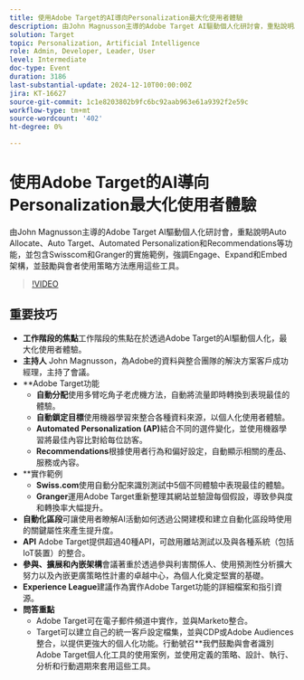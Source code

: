 ```yaml
---
title: 使用Adobe Target的AI導向Personalization最大化使用者體驗
description: 由John Magnusson主導的Adobe Target AI驅動個人化研討會，重點說明Auto Allocate、Auto Target、Automated Personalization和Recommendations等功能，並包含Swisscom和Granger的實施範例，強調Engage、Expand和Embed架構，並鼓勵與會者使用策略方法應用這些工具。
solution: Target
topic: Personalization, Artificial Intelligence
role: Admin, Developer, Leader, User
level: Intermediate
doc-type: Event
duration: 3186
last-substantial-update: 2024-12-10T00:00:00Z
jira: KT-16627
source-git-commit: 1c1e8203802b9fc6bc92aab963e61a9392f2e59c
workflow-type: tm+mt
source-wordcount: '402'
ht-degree: 0%

---
```



# 使用Adobe Target的AI導向Personalization最大化使用者體驗

由John Magnusson主導的Adobe Target AI驅動個人化研討會，重點說明Auto Allocate、Auto Target、Automated Personalization和Recommendations等功能，並包含Swisscom和Granger的實施範例，強調Engage、Expand和Embed架構，並鼓勵與會者使用策略方法應用這些工具。

>[!VIDEO](https://video.tv.adobe.com/v/3440934/?learn=on&enablevpops)

## 重要技巧

* **工作階段的焦點**&#x200B;工作階段的焦點在於透過Adobe Target的AI驅動個人化，最大化使用者體驗。
* **主持人** John Magnusson，為Adobe的資料與整合團隊的解決方案客戶成功經理，主持了會議。
* **Adobe Target功能
   * **自動分配**&#x200B;使用多臂吃角子老虎機方法，自動將流量即時轉換到表現最佳的體驗。
   * **自動鎖定目標**&#x200B;使用機器學習來整合各種資料來源，以個人化使用者體驗。
   * **Automated Personalization (AP)**&#x200B;結合不同的選件變化，並使用機器學習將最佳內容比對給每位訪客。
   * **Recommendations**&#x200B;根據使用者行為和偏好設定，自動顯示相關的產品、服務或內容。
* **實&#x200B;作範例
   * **Swiss.com**&#x200B;使用自動分配來識別測試中5個不同體驗中表現最佳的體驗。
   * **Granger**&#x200B;運用Adobe Target重新整理其網站並驗證每個假設，導致參與度和轉換率大幅提升。
* **自動化區段**&#x200B;可讓使用者瞭解AI活動如何透過公開建模和建立自動化區段時使用的關鍵屬性來產生提升度。
* **API** Adobe Target提供超過40種API，可啟用離站測試以及與各種系統（包括IoT裝置）的整合。
* **參與、擴展和內嵌架構**&#x200B;會議著重於透過參與利害關係人、使用預測性分析擴大努力以及內嵌更廣策略性計畫的卓越中心，為個人化奠定堅實的基礎。
* **Experience League**&#x200B;建議作為實作Adobe Target功能的詳細檔案和指引資源。
* **問答重點**
   * Adobe Target可在電子郵件頻道中實作，並與Marketo整合。
   * Target可以建立自己的統一客戶設定檔集，並與CDP或Adobe Audiences整合，以提供更強大的個人化功能。行動號召**我們鼓勵與會者識別Adobe Target個人化工具的使用案例，並使用定義的策略、設計、執行、分析和行動週期來套用這些工具。

